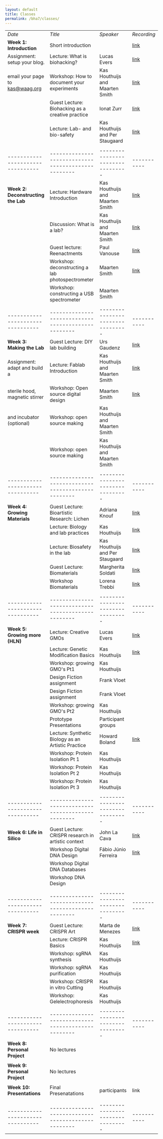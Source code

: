 ```yaml
---
layout: default
title: Classes
permalink: /bha7/classes/
---
```


|                                |                                                  |                                 |           |
|--------------------------------|--------------------------------------------------|---------------------------------|-----------|
| *Date*                         | *Title*                                          | *Speaker*                       |*Recording*| 
| **Week 1: Introduction**       | Short introduction                               |                                 | <a href="https://vimeo.com/684228968" target="_blank">link</a> |
| Assignment: setup your blog.   | Lecture: What is biohacking?                     | Lucas Evers                     | <a href="https://vimeo.com/684229308" target="_blank">link</a> |
| email your page to kas@waag.org| Workshop: How to document your experiments       | Kas Houthuijs and Maarten Smith | <a href="https://vimeo.com/686334852" target="_blank">link</a> |
| 	                             | Guest Lecture: Biohacking as a creative practice | Ionat Zurr                      | <a href="https://vimeo.com/684229858" target="_blank">link</a> |
|                                | Lecture: Lab- and bio-safety                     | Kas Houthuijs and Per Staugaard | <a href="https://vimeo.com/684236579" target="_blank">link</a> |
|                                |                                                  |                                 |           |
|--------------------------------|--------------------------------------------------|---------------------------------|-----------|
| **Week 2: Deconstructing the Lab** | Lecture: Hardware Introduction               | Kas Houthuijs and Maarten Smith | <a href="https://vimeo.com/groups/773683/videos/685515580" target="_blank">link</a> |
|                                | Discussion: What is a lab?                       | Kas Houthuijs and Maarten Smith | <a href="https://vimeo.com/groups/773683/videos/685515937" target="_blank">link</a> |
|                                | Guest lecture: Reenactments                      | Paul Vanouse                    | <a href="https://vimeo.com/groups/773683/videos/686186321" target="_blank">link</a> |
|                                | Workshop: deconstructing a lab photospectrometer | Maarten Smith                   | <a href="https://vimeo.com/groups/773683/videos/686185449" target="_blank">link</a> |
|                                | Workshop: constructing a USB spectrometer        | Maarten Smith                   |           |
|                                |                                                  |                                 |           |
|--------------------------------|--------------------------------------------------|---------------------------------|-----------|
| **Week 3: Making the Lab**     | Guest Lecture: DIY lab building                  | Urs Gaudenz                     | <a href="https://vimeo.com/688066043" target="_blank">link</a> |
| Assignment: adapt and build a  | Lecture: Fablab Introduction                     | Kas Houthuijs and Maarten Smith | <a href="https://vimeo.com/688065969" target="_blank">link</a> |
| sterile hood, magnetic stirrer | Workshop: Open source digital design             | Maarten Smith                   | <a href="https://vimeo.com/688065475" target="_blank">link</a> |
| and incubator (optional)       | Workshop: open source making                     | Kas Houthuijs and Maarten Smith |           |
|                                | Workshop: open source making                     | Kas Houthuijs and Maarten Smith |           |
|                                |                                                  |                                 |           |
|--------------------------------|--------------------------------------------------|---------------------------------|-----------|
| **Week 4: Growing Materials**  | Guest Lecture: Bioartistic Research: Lichen      | Adriana Knouf                   | <a href="https://vimeo.com/690651950" target="_blank">link</a> |
|                                | Lecture: Biology and lab practices               | Kas Houthuijs                   | <a href="https://vimeo.com/691017090" target="_blank">link</a> |
|                                | Lecture: Biosafety in the lab                    | Kas Houthuijs and Per Staugaard | <a href="https://vimeo.com/690659786" target="_blank">link</a> |
|                                | Guest Lecture: Biomaterials                      | Margherita Soldati              | <a href="https://vimeo.com/691018547" target="_blank">link</a> |
|                                | Workshop Biomaterials                            | Lorena Trebbi                   | <a href="https://vimeo.com/691018790" target="_blank">link</a> |
|                                |                                                  |                                 |           |
|--------------------------------|--------------------------------------------------|---------------------------------|-----------|
| **Week 5: Growing more (HLN)** | Lecture: Creative GMOs                           | Lucas Evers                     | <a href="https://vimeo.com/693189278" target="_blank">link</a> |
|                                | Lecture: Genetic Modification Basics             | Kas Houthuijs                   | <a href="https://vimeo.com/693189209" target="_blank">link</a> |
|                                | Workshop: growing GMO's Pt1                      | Kas Houthuijs                   |           |
|                                | Design Fiction assignment                        | Frank Vloet                     |           |
|                                | Design Fiction assignment                        | Frank Vloet                     |           |
|                                | Workshop: growing GMO's Pt2                      | Kas Houthuijs                   |           |
|                                | Prototype Presentations                          | Participant groups              |           |
|                                | Lecture: Synthetic Biology as an Artistic Practice | Howard Boland                 | <a href="https://vimeo.com/694000631" target="_blank">link</a> |
|                                | Workshop: Protein Isolation Pt 1                 | Kas Houthuijs                   |           |
|                                | Workshop: Protein Isolation Pt 2                 | Kas Houthuijs                   |           |
|                                | Workshop: Protein Isolation Pt 3                 | Kas Houthuijs                   |           |
|                                |                                                  |                                 |           |
|--------------------------------|--------------------------------------------------|---------------------------------|-----------|
| **Week 6: Life in Silico**     | Guest Lecture: CRISPR research in artistic context | John La Cava                  | <a href="https://vimeo.com/695730894" target="_blank">link</a> |
|                                | Workshop Digital DNA Design                      | Fábio Júnio Ferreira            | <a href="https://vimeo.com/696442612" target="_blank">link</a> |
|                                | Workshop Digital DNA Databases                   |                                 |           |
|                                | Workshop DNA Design                              |                                 |           |
|                                |                                                  |                                 |           |
|--------------------------------|--------------------------------------------------|---------------------------------|-----------|
| **Week 7: CRISPR week**        | Guest Lecture: CRISPR Art                        | Marta de Menezes                | <a href="https://vimeo.com/698490941" target="_blank">link</a> |
|                                | Lecture: CRISPR Basics                           | Kas Houthuijs                   | <a href="https://vimeo.com/698249342" target="_blank">link</a> |
|                                | Workshop: sgRNA synthesis                        | Kas Houthuijs                   |           |
|                                | Workshop: sgRNA purification                     | Kas Houthuijs                   |           |
|                                | Workshop: CRISPR in vitro Cutting                | Kas Houthuijs                   |           |
|                                | Workshop: Gelelectrophoresis                     | Kas Houthuijs                   |           |
|                                |                                                  |                                 |           |
|--------------------------------|--------------------------------------------------|---------------------------------|-----------|
| **Week 8: Personal Project**   | No lectures                                      |                                 |           |
|                                |                                                  |                                 |           |
| **Week 9: Personal Project**   | No lectures                                      |                                 |           |
|                                |                                                  |                                 |           |
| **Week 10: Presentations**     | Final Presenatations                             | participants                    | link      |
|                                |                                                  |                                 |           |
|                                |                                                  |                                 |           |
|--------------------------------|--------------------------------------------------|---------------------------------|-----------|
